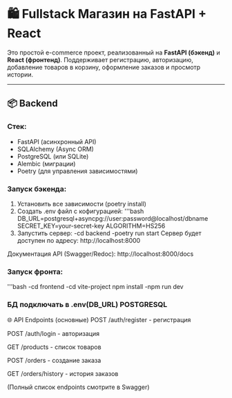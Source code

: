 # 🛍️ Fullstack Магазин на FastAPI + React

Это простой e-commerce проект, реализованный на **FastAPI (бэкенд)** и **React (фронтенд)**. Поддерживает регистрацию, авторизацию, добавление товаров в корзину, оформление заказов и просмотр истории.

---

## 📦 Backend

### Стек:
- FastAPI (асинхронный API)
- SQLAlchemy (Async ORM)
- PostgreSQL (или SQLite)
- Alembic (миграции)
- Poetry (для управления зависимостями)

### Запуск бэкенда:
1. Установить все зависимости (poetry install)
2. Создать .env файл с кофигурацией:
   '''bash
   DB_URL=postgresql+asyncpg://user:password@localhost/dbname
   SECRET_KEY=your-secret-key
   ALGORITHM=HS256
4. Запустить сервер:
   -cd backend
   -poetry run start
Сервер будет доступен по адресу: http://localhost:8000

Документация API (Swagger/Redoc): http://localhost:8000/docs


### Запуск фронта:
   '''bash
   -cd frontend
   -cd vite-project
   npm install
   -npm run dev

### БД подключать в .env(DB_URL) POSTGRESQL
    
🌐 API Endpoints (основные)
POST /auth/register - регистрация

POST /auth/login - авторизация

GET /products - список товаров

POST /orders - создание заказа

GET /orders/history - история заказов

(Полный список endpoints смотрите в Swagger)

